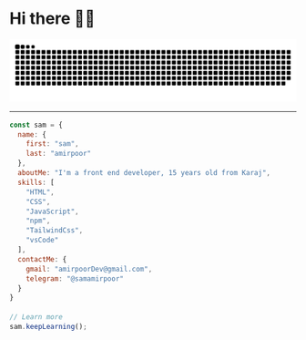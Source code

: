 # Hi there 👋🏻

<picture>
  <source
    media="(prefers-color-scheme: dark)"
    srcset="https://raw.githubusercontent.com/platane/snk/output/github-contribution-grid-snake-dark.svg"
  />
  <source
    media="(prefers-color-scheme: light)"
    srcset="https://raw.githubusercontent.com/platane/snk/output/github-contribution-grid-snake.svg"
  />
  <img
    alt="github contribution grid snake animation"
    src="https://raw.githubusercontent.com/platane/snk/output/github-contribution-grid-snake.svg"
  />
</picture>

<hr />

```javascript
const sam = {
  name: {
    first: "sam",
    last: "amirpoor"
  },
  aboutMe: "I'm a front end developer, 15 years old from Karaj",
  skills: [
    "HTML",
    "CSS",
    "JavaScript",
    "npm",
    "TailwindCss",
    "vsCode"
  ],
  contactMe: {
    gmail: "amirpoorDev@gmail.com",
    telegram: "@samamirpoor"
  }
}

// Learn more
sam.keepLearning();
```
